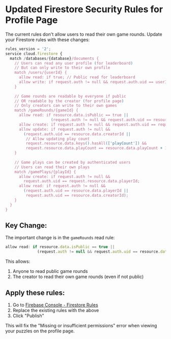 # Updated Firestore Security Rules for Profile Page

The current rules don't allow users to read their own game rounds. Update your Firestore rules with these changes:

```javascript
rules_version = '2';
service cloud.firestore {
  match /databases/{database}/documents {
    // Users can read any user profile (for leaderboard)
    // But can only write to their own profile
    match /users/{userId} {
      allow read: if true; // Public read for leaderboard
      allow write: if request.auth != null && request.auth.uid == userId;
    }
    
    // Game rounds are readable by everyone if public
    // OR readable by the creator (for profile page)
    // Only creators can write to their own games
    match /gameRounds/{gameId} {
      allow read: if resource.data.isPublic == true || 
                    (request.auth != null && request.auth.uid == resource.data.creatorId);
      allow create: if request.auth != null && request.auth.uid == request.resource.data.creatorId;
      allow update: if request.auth != null && 
        (request.auth.uid == resource.data.creatorId || 
         // Allow updating play count
         request.resource.data.keys().hasAll(['playCount']) &&
         request.resource.data.playCount == resource.data.playCount + 1);
    }
    
    // Game plays can be created by authenticated users
    // Users can read their own plays
    match /gamePlays/{playId} {
      allow create: if request.auth != null && 
        request.auth.uid == request.resource.data.playerId;
      allow read: if request.auth != null && 
        (request.auth.uid == resource.data.playerId || 
         request.auth.uid == resource.data.creatorId);
    }
  }
}
```

## Key Change:
The important change is in the `gameRounds` read rule:
```javascript
allow read: if resource.data.isPublic == true || 
              (request.auth != null && request.auth.uid == resource.data.creatorId);
```

This allows:
1. Anyone to read public game rounds
2. The creator to read their own game rounds (even if not public)

## Apply these rules:
1. Go to [Firebase Console - Firestore Rules](https://console.firebase.google.com/project/loog-again-ai/firestore/rules)
2. Replace the existing rules with the above
3. Click "Publish"

This will fix the "Missing or insufficient permissions" error when viewing your puzzles on the profile page.
